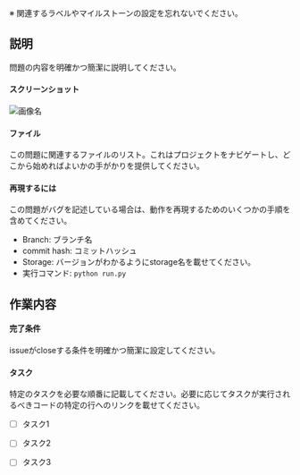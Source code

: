 ※ 関連するラベルやマイルストーンの設定を忘れないでください。

## 説明
問題の内容を明確かつ簡潔に説明してください。

####  スクリーンショット
![画像名](https://twitter.com/nyaasu6)

#### ファイル
この問題に関連するファイルのリスト。これはプロジェクトをナビゲートし、どこから始めればよいかの手がかりを提供してください。

#### 再現するには
この問題がバグを記述している場合は、動作を再現するためのいくつかの手順を含めてください。

- Branch: ブランチ名
- commit hash: コミットハッシュ
- Storage: バージョンがわかるようにstorage名を載せてください。
- 実行コマンド: `python run.py`

## 作業内容

#### 完了条件
issueがcloseする条件を明確かつ簡潔に設定してください。

#### タスク
特定のタスクを必要な順番に記載してください。必要に応じてタスクが実行されるべきコードの特定の行へのリンクを載せてください。
- [ ] タスク1
- [ ] タスク2
- [ ] タスク3



